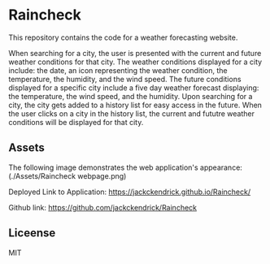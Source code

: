 # Raincheck
This repository contains the code for a weather forecasting website. 

When searching for a city, the user is presented with the current and future weather conditions for that city. 
The weather conditions displayed for a city include: the date, an icon representing the weather condition, the temperature, the humidity, and the wind speed. 
The future conditions displayed for a specific city include a five day weather forecast displaying: the temperature, the wind speed, and the humidity.
Upon searching for a city, the city gets added to a history list for easy access in the future. 
When the user clicks on a city in the history list, the current and fututre weather conditions will be displayed for that city. 


## Assets

The following image demonstrates the web application's appearance:
(./Assets/Raincheck webpage.png)

Deployed Link to Application:
https://jackckendrick.github.io/Raincheck/

Github link: 
https://github.com/jackckendrick/Raincheck
## Liceense
MIT